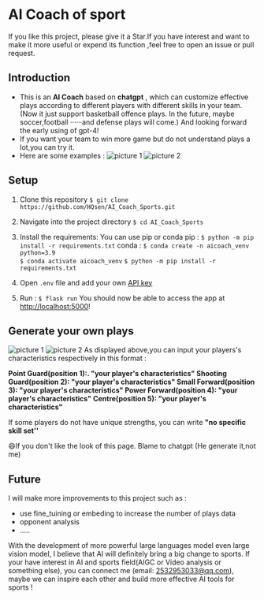 # AI Coach of sport 
If you like this project, please give it a Star.If you have interest and want to  make it more useful or expend its function ,feel free to open an issue or pull request.
## Introduction 
- This is an **AI Coach** based on **chatgpt**  , which can customize effective plays according to different players with different skills in your team.
(Now it just support basketball offence plays. In the future, maybe soccer,football ······and defense plays will come.)  And looking forward the early using of gpt-4!
- If you want your team to win more game but do not understand plays a lot,you can try it.
- Here are some examples :
![picture 1](https://github.com/HQsen/AI_Coach_Sports/blob/main/image/1.png)
![picture 2](https://github.com/HQsen/AI_Coach_Sports/blob/main/image/2.png)


##  Setup
 1. Clone this repository
 ```$ git clone https://github.com/HQsen/AI_Coach_Sports.git```
 2. Navigate into the project directory
 ```$ cd AI_Coach_Sports```
 3. Install the requirements:
 You can use pip or conda
 pip :
 ```$ python -m pip install -r requirements.txt```
 conda :
 ```$ conda create -n aicoach_venv python=3.9```		
```$ conda activate aicoach_venv```
``$ python -m pip install -r requirements.txt``

4.  Open ``.env`` file  and add your own [API key](https://beta.openai.com/account/api-keys)
 
 5. Run :
    ```$ flask run```
    You should now be able to access the app at [http://localhost:5000](http://localhost:5000/)!


## Generate  your own plays 
![picture 1](https://github.com/HQsen/AI_Coach_Sports/blob/main/image/1.png)
![picture 2](https://github.com/HQsen/AI_Coach_Sports/blob/main/image/3.png)
As displayed above,you can input your players's characteristics respectively in this format :

**Point Guard(position 1):. "your player's  characteristics"
	Shooting Guard(position 2):  "your player's  characteristics"
	Small Forward(position 3): "your player's  characteristics"
	Power Forward(position 4): "your player's  characteristics"
	Centre(position 5): "your player's  characteristics"**

If some players do not have unique strengths, you can write **"no specific skill set''**

:smile:If you don't like the look of this page. Blame to chatgpt (He generate it,not me)

## Future 
 I will make more improvements to this project such as :
 - use fine_tuining or embeding to increase the number of plays data 
 - opponent analysis
 - .....
 
 With the development of more powerful large languages model even large  vision model, I believe that AI will definitely bring a big change to sports.
 If your have interest in AI and sports field(AIGC or Video analysis or something else), you can connect me (email: 2532953033@qq.com), maybe we can inspire each other and build more effective AI tools for sports ! 

